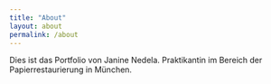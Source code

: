 ```yaml
---
title: "About"
layout: about
permalink: /about
---
```


Dies ist das Portfolio von Janine Nedela. Praktikantin im Bereich der Papierrestaurierung in München. 
